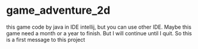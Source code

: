 # game_adventure_2d
this game code by java in IDE intellij, but you can use other IDE. 
Maybe this game need a month or a year to finish. But I will continue
until I quit.
So this is a first message to this project